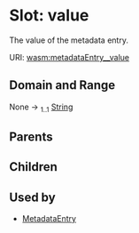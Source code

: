 
# Slot: value

The value of the metadata entry.

URI: [wasm:metadataEntry__value](https://w3id.org/itk/wasmmetadataEntry__value)


## Domain and Range

None &#8594;  <sub>1..1</sub> [String](types/String.md)

## Parents


## Children


## Used by

 * [MetadataEntry](MetadataEntry.md)
